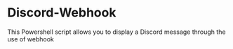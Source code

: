 # Discord-Webhook
This Powershell script allows you to display a Discord message through the use of webhook
